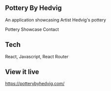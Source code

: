 ## Pottery By Hedvig

An application showcasing Artist Hedvig's pottery

Pottery Showcase
Contact


## Tech

React, Javascript, React Router

## View it live

https://potterybyhedvig.com/

